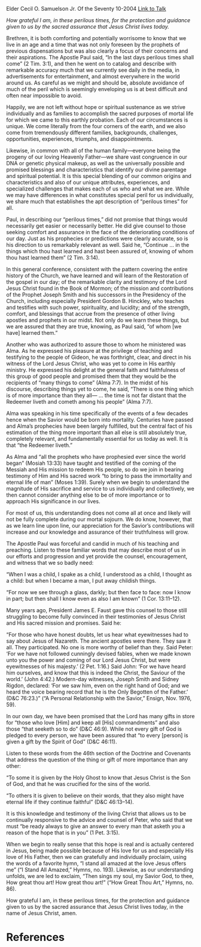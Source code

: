 Elder Cecil O. Samuelson Jr.
Of the Seventy
10-2004
[Link to Talk](https://www.churchofjesuschrist.org/study/general-conference/2004/10/perilous-times?lang=eng)

_How grateful I am, in these perilous times, for the protection and guidance given to us by the sacred assurance that Jesus Christ lives today._

Brethren, it is both comforting and potentially worrisome to know that we live in an age and a time that was not only foreseen by the prophets of previous dispensations but was also clearly a focus of their concerns and their aspirations. The Apostle Paul said, “In the last days perilous times shall come” (2 Tim. 3:1), and then he went on to catalog and describe with remarkable accuracy much that we currently see daily in the media, in advertisements for entertainment, and almost everywhere in the world around us. As careful as we might and should be, absolute avoidance of much of the peril which is seemingly enveloping us is at best difficult and often near impossible to avoid.

Happily, we are not left without hope or spiritual sustenance as we strive individually and as families to accomplish the sacred purposes of mortal life for which we came to this earthly probation. Each of our circumstances is unique. We come literally from the four corners of the earth, and we also come from tremendously different families, backgrounds, challenges, opportunities, experiences, triumphs, and disappointments.

Likewise, in common with all of the human family—everyone being the progeny of our loving Heavenly Father—we share vast congruence in our DNA or genetic physical makeup, as well as the universally possible and promised blessings and characteristics that identify our divine parentage and spiritual potential. It is this special blending of our common origins and characteristics and also of our unique attributes, experiences, and specialized challenges that makes each of us who and what we are. While we may have differences in what constitutes special peril for us individually, we share much that establishes the apt description of “perilous times” for all.

Paul, in describing our “perilous times,” did not promise that things would necessarily get easier or necessarily better. He did give counsel to those seeking comfort and assurance in the face of the deteriorating conditions of our day. Just as his prophecies or predictions were clearly accurate, so is his direction to us remarkably relevant as well. Said he, “Continue … in the things which thou hast learned and hast been assured of, knowing of whom thou hast learned them” (2 Tim. 3:14).

In this general conference, consistent with the pattern covering the entire history of the Church, we have learned and will learn of the Restoration of the gospel in our day; of the remarkable clarity and testimony of the Lord Jesus Christ found in the Book of Mormon; of the mission and contributions of the Prophet Joseph Smith and his successors in the Presidency of the Church, including especially President Gordon B. Hinckley, who teaches and testifies with such power, spirituality, and lucidity; and of the strength, comfort, and blessings that accrue from the presence of other living apostles and prophets in our midst. Not only do we learn these things, but we are assured that they are true, knowing, as Paul said, “of whom [we have] learned them.”

Another who was authorized to assure those to whom he ministered was Alma. As he expressed his pleasure at the privilege of teaching and testifying to the people of Gideon, he was forthright, clear, and direct in his witness of the Lord Jesus Christ, who was yet to come in His earthly ministry. He expressed his delight at the general faith and faithfulness of this group of good people and promised them that they would be the recipients of “many things to come” (Alma 7:7). In the midst of his discourse, describing things yet to come, he said, “There is one thing which is of more importance than they all— … the time is not far distant that the Redeemer liveth and cometh among his people” (Alma 7:7).

Alma was speaking in his time specifically of the events of a few decades hence when the Savior would be born into mortality. Centuries have passed and Alma’s prophecies have been largely fulfilled, but the central fact of his estimation of the thing more important than all else is still absolutely true, completely relevant, and fundamentally essential for us today as well. It is that “the Redeemer liveth.”

As Alma and “all the prophets who have prophesied ever since the world began” (Mosiah 13:33) have taught and testified of the coming of the Messiah and His mission to redeem His people, so do we join in bearing testimony of Him and His sacred work “to bring to pass the immortality and eternal life of man” (Moses 1:39). Surely when we begin to understand the magnitude of His sacrifice and service to us individually and collectively, we then cannot consider anything else to be of more importance or to approach His significance in our lives.

For most of us, this understanding does not come all at once and likely will not be fully complete during our mortal sojourn. We do know, however, that as we learn line upon line, our appreciation for the Savior’s contributions will increase and our knowledge and assurance of their truthfulness will grow.

The Apostle Paul was forceful and candid in much of his teaching and preaching. Listen to these familiar words that may describe most of us in our efforts and progression and yet provide the counsel, encouragement, and witness that we so badly need:

“When I was a child, I spake as a child, I understood as a child, I thought as a child: but when I became a man, I put away childish things.

“For now we see through a glass, darkly; but then face to face: now I know in part; but then shall I know even as also I am known” (1 Cor. 13:11–12).

Many years ago, President James E. Faust gave this counsel to those still struggling to become fully convinced in their testimonies of Jesus Christ and His sacred mission and promises. Said he:

“For those who have honest doubts, let us hear what eyewitnesses had to say about Jesus of Nazareth. The ancient apostles were there. They saw it all. They participated. No one is more worthy of belief than they. Said Peter: ‘For we have not followed cunningly devised fables, when we made known unto you the power and coming of our Lord Jesus Christ, but were eyewitnesses of his majesty.’ (2 Pet. 1:16.) Said John: ‘For we have heard him ourselves, and know that this is indeed the Christ, the Saviour of the world.’ (John 4:42.) Modern-day witnesses, Joseph Smith and Sidney Rigdon, declared: ‘For we saw him, even on the right hand of God; and we heard the voice bearing record that he is the Only Begotten of the Father.’ (D&C 76:23.)” (“A Personal Relationship with the Savior,” Ensign, Nov. 1976, 59).

In our own day, we have been promised that the Lord has many gifts in store for “those who love [Him] and keep all [His] commandments” and also those “that seeketh so to do” (D&C 46:9). While not every gift of God is pledged to every person, we have been assured that “to every [person] is given a gift by the Spirit of God” (D&C 46:11).

Listen to these words from the 46th section of the Doctrine and Covenants that address the question of the thing or gift of more importance than any other:

“To some it is given by the Holy Ghost to know that Jesus Christ is the Son of God, and that he was crucified for the sins of the world.

“To others it is given to believe on their words, that they also might have eternal life if they continue faithful” (D&C 46:13–14).

It is this knowledge and testimony of the living Christ that allows us to be continually responsive to the advice and counsel of Peter, who said that we must “be ready always to give an answer to every man that asketh you a reason of the hope that is in you” (1 Pet. 3:15).

When we begin to really sense that this hope is real and is actually centered in Jesus, being made possible because of His love for us and especially His love of His Father, then we can gratefully and individually proclaim, using the words of a favorite hymn, “I stand all amazed at the love Jesus offers me” (“I Stand All Amazed,” Hymns, no. 193). Likewise, as our understanding unfolds, we are led to exclaim, “Then sings my soul, my Savior God, to thee, How great thou art! How great thou art!” (“How Great Thou Art,” Hymns, no. 86).

How grateful I am, in these perilous times, for the protection and guidance given to us by the sacred assurance that Jesus Christ lives today, in the name of Jesus Christ, amen.

# References
